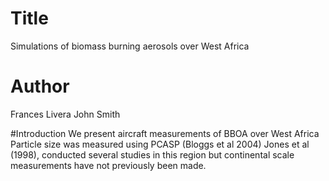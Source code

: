 # Title 

Simulations of biomass burning aerosols over West Africa

# Author
Frances Livera
John Smith

#Introduction
We present aircraft measurements of BBOA over West Africa
Particle size was measured using PCASP (Bloggs et al 2004)
Jones et al (1998), conducted several studies in this region but continental scale measurements have not previously been made.
